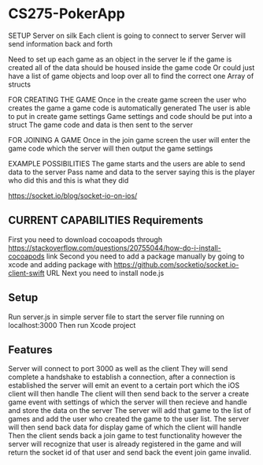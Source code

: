 # CS275-PokerApp



SETUP
Server on silk
Each client is going to connect to server
Server will send information back and forth


Need to set up each game as an object in the server
Ie if the game is created all of the data should be housed inside the game code
Or could just have a list of game objects and loop over all to find the correct one
Array of structs

FOR CREATING THE GAME
Once in the create game screen the user who creates the game a game code is automatically generated
The user is able to put in create game settings
Game settings and code should be put into a struct
The game code and data is then sent to the server


FOR JOINING A GAME
Once in the join game screen the user will enter the game code which the server will then output the game settings

EXAMPLE POSSIBILITIES
The game starts and the users are able to send data to the server
Pass name and data to the server saying this is the player who did this and this is what they did

https://socket.io/blog/socket-io-on-ios/


CURRENT CAPABILITIES
Requirements
---------------------------------------------------------------------------------------------
First you need to download cocoapods through https://stackoverflow.com/questions/20755044/how-do-i-install-cocoapods link
Second you need to add a package manually by going to xcode and adding package with https://github.com/socketio/socket.io-client-swift URL
Next you need to install node.js

Setup
---------------------------------------------------------------------------------------------
Run server.js in simple server file to start the server file running on localhost:3000
Then run Xcode project

Features
---------------------------------------------------------------------------------------------
Server will connect to port 3000 as well as the client
They will send complete a handshake to establish a connection,
after a connection is established the server will emit an event to a certain port which the iOS client will then handle
The client will then send back to the server a create game event with settings of which the server will then recieve and handle and store the data on the server
The server will add that game to the list of games and add the user who created the game to the user list.
The server will then send back data for display game of which the client will handle
Then the client sends back a join game to test functionality
however the server will recognize that user is already registered in the game and will return the socket id of that user and send back the event join game invalid.


